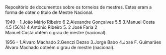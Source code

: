 Repositório de documentos sobre os torneios de mestres.
Estes eram a forma de obter o titulo de Mestre Nacional.

1949 - 1.João Mário Ribeiro 6 2.Alexandre Gonçalves 5.5 3.Manuel Costa 4.5 (56%) 4.António Ribeiro 5. 2 José Faria 2\
Manuel Costa obtém o grau de mestre (nacional).

1956 -  1.Álvaro Machado 2.Genczi Dezso 3.Jorge Babo 4.José F. Guimarães\
Álvaro Machado obteém o grau de mestre (nacional).
